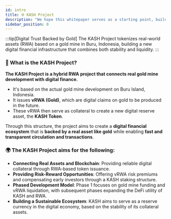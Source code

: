 ```yaml
---
id: intro
title: 🌐 KASH Project
description: "We hope this whitepaper serves as a starting point, building trust and understanding for investors, users, and partners alike, and contributing to the construction of a long-term sustainable Web3 ecosystem."
sidebar_position: 0
---
```


:::tip[Digital Trust Backed by Gold]
The KASH Project tokenizes real-world assets (RWA) based on a gold mine in Buru, Indonesia,
building a new digital financial infrastructure that combines both stability and liquidity.
:::

### 📘 What is the KASH Project?

**The KASH Project is a hybrid RWA project that connects real gold mine development with digital finance.**

- It's based on the actual gold mine development on Buru Island, Indonesia.
- It issues **vRWA (Gold)**, which are digital claims on gold to be produced in the future.
- These vRWA then serve as collateral to create a new digital reserve asset, the **KASH Token**.

Through this structure, the project aims to create a **digital financial ecosystem** that is **backed by a real asset like gold** while enabling **fast and transparent circulation and transactions**.

### 🌍 The KASH Project aims for the following:

- **Connecting Real Assets and Blockchain**: Providing reliable digital collateral through RWA-based token issuance.
- **Providing Risk-Reward Opportunities**: Offering vRWA risk premiums and compensating early investors through a KASH staking structure.
- **Phased Development Model**: Phase 1 focuses on gold mine funding and vRWA liquidation, with subsequent phases expanding the DeFi utility of KASH and RWA.
- **Building a Sustainable Ecosystem**: KASH aims to serve as a reserve currency in the digital economy, based on the stability of its collateral assets.


<!-- ---
id: intro
title: 🌐 KASH Project
description: "우리는 이 백서가 투자자와 사용자, 파트너 모두에게 신뢰와 이해를 제공하고, 장기적으로 지속 가능한 Web3 생태계 구축에 기여하는 출발점이 되기를 기대합니다."
sidebar_position: 0
---

:::tip[금으로 시작하는 디지털 신뢰] 
KASH 프로젝트는 인도네시아 부루 금광 기반의 실물 자산을 토큰화(RWA)하여, 
안정성과 유동성을 겸비한 새로운 디지털 금융 인프라를 구축합니다.
:::

### 📘 KASH 프로젝트란?

**KASH 프로젝트는 실물 금광 개발과 디지털 금융을 연결하는 하이브리드 RWA 프로젝트입니다.**

- 인도네시아 부루섬의 실제 금광 개발을 기반으로,
- 향후 생산될 금에 대한 디지털 청구권인 **vRWA(Gold)** 를 발행하고,
- 이를 담보로 새로운 디지털 준비자산 **KASH 토큰**을 생성합니다.

이 구조를 통해 **금이라는 실물 자산을 기반으로 하면서도**,
**빠르고 투명한 유통·거래가 가능한 디지털 금융 생태계**를 만들어갑니다.

### 🌍 KASH 프로젝트는 다음을 지향합니다:

- **실물 자산과 블록체인의 연결**: RWA 기반의 토큰 발행을 통해 신뢰 가능한 디지털 담보 제공
- **리스크 보상 수익 기회 제공**: vRWA 리스크 프리미엄 제공; KASH 스테이킹 구조로 초기 투자자 보상
- **단계적 발전 모델**: 1기에는 금광 펀딩과 vRWA 청산 중심, 2기 이후에는 KASH 및 RWA의 디파이 유틸리티 확대
- **지속 가능한 생태계 구축**: KASH는 담보자산의 안정성에 기반하여 디지털 경제의 준비통화 역할을 지향 -->

